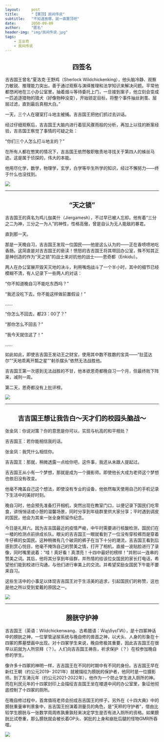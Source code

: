 ```yaml
---
layout:     post
title:      "【置顶】民间传说"
subtitle:   "不知道放哪，就一直置顶吧"
date:       2050-09-09
author:     "匿名"
header-img: "img/民间传说.jpg"
tags:
    - 王业奇
    - 民间传说
---
```


## <center> 四签名 </center>

吉吉国王曾名“夏洛克·王野鸡（Sherlock Wildchickenking），他头脑冷静、观察力敏锐、推理能力突出，善于通过观察与演绎推理和法学知识来解决问题。平常他都悠闲地在三小办公室里，抽着烟斗等待委托上门，一旦接到案子，他立刻会变成一匹追逐猎物的猎犬（好像物种没变），开始锁定目标，将整个事件抽丝剥茧、层层过滤，直到最后真相大白。”

一天，三个人在寝室打斗地主被捕。吉吉国王把他们抓过去训话。

经过仔细观察后，吉吉国王大脑内进行着狂风骤雨般的分析，再加上以往的断案经验，吉吉国王察觉了事情的可疑之处：

“你们三个人怎么打斗地主的？”

在所有人都在憋笑的情况下，吉吉国王依然敬职敬责地寻找关于第四人的蛛丝马迹。这是属于侦探的，伟大的本能。

他用尽化学，数学，物理学，玄学，白学等毕生所学的知识，经过不懈努力——终于什么也没找到。

![](https://s1.ax1x.com/2023/04/03/pphbKXR.png)

---

## <center> “天之锁” </center>

吉吉国王的真名为鸡儿伽美什（Jiergamesh），不过早已被人忘却。他有着“三分之二为神，三分之一为人”的神性，性格高傲，曾是自认为无人能敌的暴君。

直到那一天。

那是一天晚自习，吉吉国王发现一位国民——他是这么认为的——正在香喷喷地吃香肠。这简直是对吉吉国王的亵渎！愤怒的吉吉国王将其带回办公室，殊不知其正是神创造的作为“天之锁”的战士来对抗他的战士——恩奇都（Enkidu）。

两人在办公室展开毁天灭地的决斗，利用嘴炮战斗了一个半小时，其中的细节已经模糊不清，有人记录下一些两人的对话：

“你不知道晚自习不能吃东西吗？”

“我还没吃下去，你不能这样做前置假设！”

……

“你怎么不回去，都23：00了？”

“那你怎么不回去？”

“我今天就住这了！”

……

如此如此，即使吉吉国王发动王之财宝，使用其中数不胜数的宝具——“肚蓝达尔”“天地乖离开瓢之星”“射杀摆头”依然无法战胜他。

吉吉国王第一次感到无法战胜的不甘，他本欲恩奇都晚自习一个月，但最终败下阵来，减刑一周。

第二天，恩奇都没有上批评榜。

![](https://s1.ax1x.com/2023/04/03/pphbfun.png)

---

## <center> 吉吉国王想让我告白～天才们的校园头脑战～ </center>

张金凤：你说对策？你的意思是你可以，实现与杭高的和平相处？

吉吉国王：若你能相信我的话。

张金凤：我凭什么相信你。

吉吉国王：那就，稍微透露一点给你吧，这件事，我还从未跟人提起过。

吉吉国王从小有一个梦想，那就是成为一个摄影师。即使他长大成为老师这个梦想也依旧没有改变。

他毫不掩盖自己这个想法，即使没有专业的设备，他依然每天使用自己的手机记录下生活中的美好时刻。

晚自习时，他会预先准备打开相机，突然出现在教室门口，以便记录下国民们吃零食，讲悄悄话或小憩的温馨场景，同时分享到年级群里供大家分享；平时遇到调皮的国民，他会为其来一张全身照留作纪念。

今日是礼拜六。因为吉吉国最近的疫情严峻，中午时需要进行核酸检测，国民们在一楼的检测点前排成长队。眼尖的吉吉国王一眼就看到了一位没有穿校裤而是穿着牛仔裤的女国民。这种稍微有几个破洞的裤子在当下十分的潮流，吉吉国王看到后感到赏心悦目，他毫不掩饰自己的赞美之情，打开了相机，直接一波贴脸进行了录像，同时嘴里说着：“哇！真好看！真漂亮！十四中最好的榜样！”并附以一连串的赞美之词。其后，他将其分享到年级群，并热情的给该位女国民的家长打电话，希望他们能到校进行沟通，与他们进行审美上的交流。并希望奖励女国民下午能不要来自习。

这些生活中的小事足以体现吉吉国王对于生活美的追求，引起国民们的称赞，这也是他之所以受到爱戴的原因之一。

![](https://s1.ax1x.com/2023/04/03/pphbIEV.png)

---

## <center> 膀胱守护神 </center>

吉吉国王（英语：Wildchickenwang、古希腊语：ẆᶏᾑδγͼΓͶί），是十四冢神话中的膀胱之神，一位掌管泌尿系统与晚自修的兽首之神，以犬头、人身的形象在十四冢的葬墓壁画中出现。对十四冢学生来说，晚自修极其重要，因此吉吉国王在很早以前就为人所崇拜（？）。人们向吉吉国王祷告，祈求保护（？）在校参加晚自修的学生。

像许多十四冢的神明一样，吉吉国王在不同的时期中有不同的身份。吉吉国王早在新红王朝（约公元2019- 2021年）就被描绘为膀胱的保护者，他同时是一位摄影师。到了东涛元年（约公元2021-2022年），他作为一个防止学生进入厕所的神。而在利民元年的十四冢封印上会描绘吉吉国王坐在楼道中间的办公室里，象征他彻底控制了十四冢的厕所。

在晚自修过程中，首席值班老师会扮成吉吉国王的样子。另外在《十四大典》中的膀胱重量审判景象中，吉吉国王扮演着测量员的角色，是“天秤的守护者”，借由比较学生膀胱与一张数学周周练孰重孰轻来决定学生是否有进入厕所的资格。如果膀胱比试卷重，那么膀胱就会被长着OP头、粥批的上身和崩批后腿的怪物GMR所吞噬。

![](https://s1.ax1x.com/2023/04/03/pphbHCF.png)
